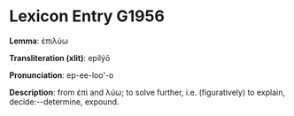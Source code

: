 # Lexicon Entry G1956

**Lemma**: ἐπιλύω

**Transliteration (xlit)**: epilýō

**Pronunciation**: ep-ee-loo'-o

**Description**:
from ἐπί and λύω; to solve further, i.e. (figuratively) to explain, decide:--determine, expound.
